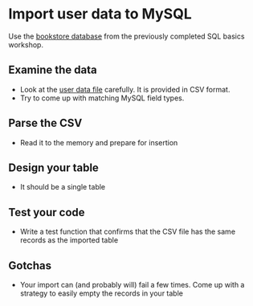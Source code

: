 # Import user data to MySQL

Use the [bookstore database](../../sql-basics/assets/data.sql) from the
previously completed SQL basics workshop.

## Examine the data

- Look at the [user data file](../assets/users.csv) carefully. It is provided in
  CSV format.
- Try to come up with matching MySQL field types.

## Parse the CSV

- Read it to the memory and prepare for insertion

## Design your table

- It should be a single table

## Test your code

- Write a test function that confirms that the CSV file has the same records as
  the imported table

## Gotchas

- Your import can (and probably will) fail a few times. Come up with a strategy
  to easily empty the records in your table
